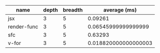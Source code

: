| name        | depth | breadth | average (ms)         |
| ----------- | ----- | ------- | -------------------- |
| jsx         | 3     | 5       | 0.09261              |
| render-func | 3     | 5       | 0.06545999999999999  |
| sfc         | 3     | 5       | 0.63293              |
| v-for       | 3     | 5       | 0.018820000000000003 |